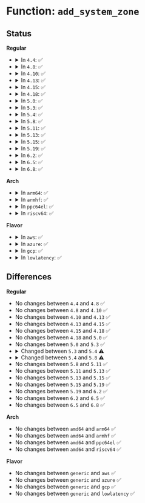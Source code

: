 # Function: <code>add_system_zone</code>

## Status
<b>Regular</b>
<ul>
<li>
<details>
<summary>In <code>4.4</code>: ✅</summary>

```c
int add_system_zone(struct ext4_sb_info *sbi, ext4_fsblk_t start_blk, unsigned int count);
```

**Collision:** Unique Static

**Inline:** No

**Transformation:** False

**Instances:**

```
In fs/ext4/block_validity.c (ffffffff812d6080)
Location: fs/ext4/block_validity.c:56
Inline: False
Direct callers:
  - fs/ext4/block_validity.c:ext4_setup_system_zone
  - fs/ext4/block_validity.c:ext4_setup_system_zone
  - fs/ext4/block_validity.c:ext4_setup_system_zone
  - fs/ext4/block_validity.c:ext4_setup_system_zone
```
**Symbols:**

```
ffffffff812d6080-ffffffff812d6207: add_system_zone (STB_LOCAL)
```
</details>
</li>
<li>
<details>
<summary>In <code>4.8</code>: ✅</summary>

```c
int add_system_zone(struct ext4_sb_info *sbi, ext4_fsblk_t start_blk, unsigned int count);
```

**Collision:** Unique Static

**Inline:** No

**Transformation:** False

**Instances:**

```
In fs/ext4/block_validity.c (ffffffff81305d20)
Location: fs/ext4/block_validity.c:56
Inline: False
Direct callers:
  - fs/ext4/block_validity.c:ext4_setup_system_zone
  - fs/ext4/block_validity.c:ext4_setup_system_zone
  - fs/ext4/block_validity.c:ext4_setup_system_zone
  - fs/ext4/block_validity.c:ext4_setup_system_zone
```
**Symbols:**

```
ffffffff81305d20-ffffffff81305ead: add_system_zone (STB_LOCAL)
```
</details>
</li>
<li>
<details>
<summary>In <code>4.10</code>: ✅</summary>

```c
int add_system_zone(struct ext4_sb_info *sbi, ext4_fsblk_t start_blk, unsigned int count);
```

**Collision:** Unique Static

**Inline:** No

**Transformation:** False

**Instances:**

```
In fs/ext4/block_validity.c (ffffffff8131bce0)
Location: fs/ext4/block_validity.c:56
Inline: False
Direct callers:
  - fs/ext4/block_validity.c:ext4_setup_system_zone
  - fs/ext4/block_validity.c:ext4_setup_system_zone
  - fs/ext4/block_validity.c:ext4_setup_system_zone
  - fs/ext4/block_validity.c:ext4_setup_system_zone
```
**Symbols:**

```
ffffffff8131bce0-ffffffff8131be6d: add_system_zone (STB_LOCAL)
```
</details>
</li>
<li>
<details>
<summary>In <code>4.13</code>: ✅</summary>

```c
int add_system_zone(struct ext4_sb_info *sbi, ext4_fsblk_t start_blk, unsigned int count);
```

**Collision:** Unique Static

**Inline:** No

**Transformation:** False

**Instances:**

```
In fs/ext4/block_validity.c (ffffffff812e4890)
Location: fs/ext4/block_validity.c:56
Inline: False
Direct callers:
  - fs/ext4/block_validity.c:ext4_setup_system_zone
  - fs/ext4/block_validity.c:ext4_setup_system_zone
  - fs/ext4/block_validity.c:ext4_setup_system_zone
  - fs/ext4/block_validity.c:ext4_setup_system_zone
```
**Symbols:**

```
ffffffff812e4890-ffffffff812e4a26: add_system_zone (STB_LOCAL)
```
</details>
</li>
<li>
<details>
<summary>In <code>4.15</code>: ✅</summary>

```c
int add_system_zone(struct ext4_sb_info *sbi, ext4_fsblk_t start_blk, unsigned int count);
```

**Collision:** Unique Static

**Inline:** No

**Transformation:** False

**Instances:**

```
In fs/ext4/block_validity.c (ffffffff813092c0)
Location: fs/ext4/block_validity.c:57
Inline: False
Direct callers:
  - fs/ext4/block_validity.c:ext4_setup_system_zone
  - fs/ext4/block_validity.c:ext4_setup_system_zone
  - fs/ext4/block_validity.c:ext4_setup_system_zone
  - fs/ext4/block_validity.c:ext4_setup_system_zone
```
**Symbols:**

```
ffffffff813092c0-ffffffff81309456: add_system_zone (STB_LOCAL)
```
</details>
</li>
<li>
<details>
<summary>In <code>4.18</code>: ✅</summary>

```c
int add_system_zone(struct ext4_sb_info *sbi, ext4_fsblk_t start_blk, unsigned int count);
```

**Collision:** Unique Static

**Inline:** No

**Transformation:** False

**Instances:**

```
In fs/ext4/block_validity.c (ffffffff813371f0)
Location: fs/ext4/block_validity.c:57
Inline: False
Direct callers:
  - fs/ext4/block_validity.c:ext4_setup_system_zone
  - fs/ext4/block_validity.c:ext4_setup_system_zone
  - fs/ext4/block_validity.c:ext4_setup_system_zone
  - fs/ext4/block_validity.c:ext4_setup_system_zone
```
**Symbols:**

```
ffffffff813371f0-ffffffff81337394: add_system_zone (STB_LOCAL)
```
</details>
</li>
<li>
<details>
<summary>In <code>5.0</code>: ✅</summary>

```c
int add_system_zone(struct ext4_sb_info *sbi, ext4_fsblk_t start_blk, unsigned int count);
```

**Collision:** Unique Static

**Inline:** No

**Transformation:** False

**Instances:**

```
In fs/ext4/block_validity.c (ffffffff8134e470)
Location: fs/ext4/block_validity.c:57
Inline: False
Direct callers:
  - fs/ext4/block_validity.c:ext4_setup_system_zone
  - fs/ext4/block_validity.c:ext4_setup_system_zone
  - fs/ext4/block_validity.c:ext4_setup_system_zone
  - fs/ext4/block_validity.c:ext4_setup_system_zone
```
**Symbols:**

```
ffffffff8134e470-ffffffff8134e614: add_system_zone (STB_LOCAL)
```
</details>
</li>
<li>
<details>
<summary>In <code>5.3</code>: ✅</summary>

```c
int add_system_zone(struct ext4_sb_info *sbi, ext4_fsblk_t start_blk, unsigned int count);
```

**Collision:** Unique Static

**Inline:** No

**Transformation:** False

**Instances:**

```
In fs/ext4/block_validity.c (ffffffff81376e30)
Location: fs/ext4/block_validity.c:57
Inline: False
Direct callers:
  - fs/ext4/block_validity.c:ext4_setup_system_zone
  - fs/ext4/block_validity.c:ext4_setup_system_zone
  - fs/ext4/block_validity.c:ext4_setup_system_zone
  - fs/ext4/block_validity.c:ext4_setup_system_zone
  - fs/ext4/block_validity.c:ext4_setup_system_zone
```
**Symbols:**

```
ffffffff81376e30-ffffffff81376fae: add_system_zone (STB_LOCAL)
```
</details>
</li>
<li>
<details>
<summary>In <code>5.4</code>: ✅</summary>

```c
int add_system_zone(struct ext4_system_blocks *system_blks, ext4_fsblk_t start_blk, unsigned int count);
```

**Collision:** Unique Static

**Inline:** No

**Transformation:** False

**Instances:**

```
In fs/ext4/block_validity.c (ffffffff8138f0a0)
Location: fs/ext4/block_validity.c:67
Inline: False
Direct callers:
  - fs/ext4/block_validity.c:ext4_setup_system_zone
  - fs/ext4/block_validity.c:ext4_setup_system_zone
  - fs/ext4/block_validity.c:ext4_setup_system_zone
  - fs/ext4/block_validity.c:ext4_setup_system_zone
  - fs/ext4/block_validity.c:ext4_setup_system_zone
```
**Symbols:**

```
ffffffff8138f0a0-ffffffff8138f216: add_system_zone (STB_LOCAL)
```
</details>
</li>
<li>
<details>
<summary>In <code>5.8</code>: ✅</summary>

```c
int add_system_zone(struct ext4_system_blocks *system_blks, ext4_fsblk_t start_blk, unsigned int count, u32 ino);
```

**Collision:** Unique Static

**Inline:** No

**Transformation:** False

**Instances:**

```
In fs/ext4/block_validity.c (ffffffff813da630)
Location: fs/ext4/block_validity.c:69
Inline: False
Direct callers:
  - fs/ext4/block_validity.c:ext4_setup_system_zone
  - fs/ext4/block_validity.c:ext4_setup_system_zone
  - fs/ext4/block_validity.c:ext4_setup_system_zone
  - fs/ext4/block_validity.c:ext4_setup_system_zone
  - fs/ext4/block_validity.c:ext4_setup_system_zone
```
**Symbols:**

```
ffffffff813da630-ffffffff813da7c6: add_system_zone (STB_LOCAL)
```
</details>
</li>
<li>
<details>
<summary>In <code>5.11</code>: ✅</summary>

```c
int add_system_zone(struct ext4_system_blocks *system_blks, ext4_fsblk_t start_blk, unsigned int count, u32 ino);
```

**Collision:** Unique Static

**Inline:** No

**Transformation:** False

**Instances:**

```
In fs/ext4/block_validity.c (ffffffff813ec300)
Location: fs/ext4/block_validity.c:69
Inline: False
Direct callers:
  - fs/ext4/block_validity.c:ext4_setup_system_zone
  - fs/ext4/block_validity.c:ext4_setup_system_zone
  - fs/ext4/block_validity.c:ext4_setup_system_zone
  - fs/ext4/block_validity.c:ext4_setup_system_zone
  - fs/ext4/block_validity.c:ext4_setup_system_zone
```
**Symbols:**

```
ffffffff813ec300-ffffffff813ec496: add_system_zone (STB_LOCAL)
```
</details>
</li>
<li>
<details>
<summary>In <code>5.13</code>: ✅</summary>

```c
int add_system_zone(struct ext4_system_blocks *system_blks, ext4_fsblk_t start_blk, unsigned int count, u32 ino);
```

**Collision:** Unique Static

**Inline:** No

**Transformation:** False

**Instances:**

```
In fs/ext4/block_validity.c (ffffffff813f2840)
Location: fs/ext4/block_validity.c:69
Inline: False
Direct callers:
  - fs/ext4/block_validity.c:ext4_setup_system_zone
  - fs/ext4/block_validity.c:ext4_setup_system_zone
  - fs/ext4/block_validity.c:ext4_setup_system_zone
  - fs/ext4/block_validity.c:ext4_setup_system_zone
  - fs/ext4/block_validity.c:ext4_setup_system_zone
```
**Symbols:**

```
ffffffff813f2840-ffffffff813f29d6: add_system_zone (STB_LOCAL)
```
</details>
</li>
<li>
<details>
<summary>In <code>5.15</code>: ✅</summary>

```c
int add_system_zone(struct ext4_system_blocks *system_blks, ext4_fsblk_t start_blk, unsigned int count, u32 ino);
```

**Collision:** Unique Static

**Inline:** No

**Transformation:** False

**Instances:**

```
In fs/ext4/block_validity.c (ffffffff81444820)
Location: fs/ext4/block_validity.c:69
Inline: False
Direct callers:
  - fs/ext4/block_validity.c:ext4_setup_system_zone
  - fs/ext4/block_validity.c:ext4_setup_system_zone
  - fs/ext4/block_validity.c:ext4_setup_system_zone
  - fs/ext4/block_validity.c:ext4_setup_system_zone
  - fs/ext4/block_validity.c:ext4_setup_system_zone
```
**Symbols:**

```
ffffffff81444820-ffffffff814449b6: add_system_zone (STB_LOCAL)
```
</details>
</li>
<li>
<details>
<summary>In <code>5.19</code>: ✅</summary>

```c
int add_system_zone(struct ext4_system_blocks *system_blks, ext4_fsblk_t start_blk, unsigned int count, u32 ino);
```

**Collision:** Unique Static

**Inline:** No

**Transformation:** False

**Instances:**

```
In fs/ext4/block_validity.c (ffffffff814c07a0)
Location: fs/ext4/block_validity.c:69
Inline: False
Direct callers:
  - fs/ext4/block_validity.c:ext4_setup_system_zone
  - fs/ext4/block_validity.c:ext4_setup_system_zone
  - fs/ext4/block_validity.c:ext4_setup_system_zone
  - fs/ext4/block_validity.c:ext4_setup_system_zone
  - fs/ext4/block_validity.c:ext4_setup_system_zone
```
**Symbols:**

```
ffffffff814c07a0-ffffffff814c0950: add_system_zone (STB_LOCAL)
```
</details>
</li>
<li>
<details>
<summary>In <code>6.2</code>: ✅</summary>

```c
int add_system_zone(struct ext4_system_blocks *system_blks, ext4_fsblk_t start_blk, unsigned int count, u32 ino);
```

**Collision:** Unique Static

**Inline:** No

**Transformation:** False

**Instances:**

```
In fs/ext4/block_validity.c (ffffffff81558850)
Location: fs/ext4/block_validity.c:69
Inline: False
Direct callers:
  - fs/ext4/block_validity.c:ext4_setup_system_zone
  - fs/ext4/block_validity.c:ext4_setup_system_zone
  - fs/ext4/block_validity.c:ext4_setup_system_zone
  - fs/ext4/block_validity.c:ext4_setup_system_zone
  - fs/ext4/block_validity.c:ext4_setup_system_zone
```
**Symbols:**

```
ffffffff81558850-ffffffff81558a00: add_system_zone (STB_LOCAL)
```
</details>
</li>
<li>
<details>
<summary>In <code>6.5</code>: ✅</summary>

```c
int add_system_zone(struct ext4_system_blocks *system_blks, ext4_fsblk_t start_blk, unsigned int count, u32 ino);
```

**Collision:** Unique Static

**Inline:** No

**Transformation:** False

**Instances:**

```
In fs/ext4/block_validity.c (ffffffff815906a0)
Location: fs/ext4/block_validity.c:69
Inline: False
Direct callers:
  - fs/ext4/block_validity.c:ext4_setup_system_zone
  - fs/ext4/block_validity.c:ext4_setup_system_zone
  - fs/ext4/block_validity.c:ext4_setup_system_zone
  - fs/ext4/block_validity.c:ext4_setup_system_zone
  - fs/ext4/block_validity.c:ext4_setup_system_zone
```
**Symbols:**

```
ffffffff815906a0-ffffffff81590850: add_system_zone (STB_LOCAL)
```
</details>
</li>
<li>
<details>
<summary>In <code>6.8</code>: ✅</summary>

```c
int add_system_zone(struct ext4_system_blocks *system_blks, ext4_fsblk_t start_blk, unsigned int count, u32 ino);
```

**Collision:** Unique Static

**Inline:** No

**Transformation:** False

**Instances:**

```
In fs/ext4/block_validity.c (ffffffff815c93e0)
Location: fs/ext4/block_validity.c:69
Inline: False
Direct callers:
  - fs/ext4/block_validity.c:ext4_setup_system_zone
  - fs/ext4/block_validity.c:ext4_setup_system_zone
  - fs/ext4/block_validity.c:ext4_setup_system_zone
  - fs/ext4/block_validity.c:ext4_setup_system_zone
  - fs/ext4/block_validity.c:ext4_setup_system_zone
```
**Symbols:**

```
ffffffff815c93e0-ffffffff815c9590: add_system_zone (STB_LOCAL)
```
</details>
</li>
</ul>
<b>Arch</b>
<ul>
<li>
<details>
<summary>In <code>arm64</code>: ✅</summary>

```c
int add_system_zone(struct ext4_system_blocks *system_blks, ext4_fsblk_t start_blk, unsigned int count);
```

**Collision:** Unique Static

**Inline:** No

**Transformation:** False

**Instances:**

```
In fs/ext4/block_validity.c (ffff800010461890)
Location: fs/ext4/block_validity.c:67
Inline: False
Direct callers:
  - fs/ext4/block_validity.c:ext4_setup_system_zone
  - fs/ext4/block_validity.c:ext4_setup_system_zone
  - fs/ext4/block_validity.c:ext4_setup_system_zone
  - fs/ext4/block_validity.c:ext4_setup_system_zone
  - fs/ext4/block_validity.c:ext4_setup_system_zone
```
**Symbols:**

```
ffff800010461890-ffff800010461a38: add_system_zone (STB_LOCAL)
```
</details>
</li>
<li>
<details>
<summary>In <code>armhf</code>: ✅</summary>

```c
int add_system_zone(struct ext4_system_blocks *system_blks, ext4_fsblk_t start_blk, unsigned int count);
```

**Collision:** Unique Static

**Inline:** No

**Transformation:** False

**Instances:**

```
In fs/ext4/block_validity.c (c0621e54)
Location: fs/ext4/block_validity.c:67
Inline: False
Direct callers:
  - fs/ext4/block_validity.c:ext4_setup_system_zone
  - fs/ext4/block_validity.c:ext4_setup_system_zone
  - fs/ext4/block_validity.c:ext4_setup_system_zone
  - fs/ext4/block_validity.c:ext4_setup_system_zone
  - fs/ext4/block_validity.c:ext4_setup_system_zone
```
**Symbols:**

```
c0621e54-c0622020: add_system_zone (STB_LOCAL)
```
</details>
</li>
<li>
<details>
<summary>In <code>ppc64el</code>: ✅</summary>

```c
int add_system_zone(struct ext4_system_blocks *system_blks, ext4_fsblk_t start_blk, unsigned int count);
```

**Collision:** Unique Static

**Inline:** No

**Transformation:** False

**Instances:**

```
In fs/ext4/block_validity.c (c00000000057e000)
Location: fs/ext4/block_validity.c:67
Inline: False
Direct callers:
  - fs/ext4/block_validity.c:ext4_setup_system_zone
  - fs/ext4/block_validity.c:ext4_setup_system_zone
  - fs/ext4/block_validity.c:ext4_setup_system_zone
  - fs/ext4/block_validity.c:ext4_setup_system_zone
  - fs/ext4/block_validity.c:ext4_setup_system_zone
```
**Symbols:**

```
c00000000057e000-c00000000057e240: add_system_zone (STB_LOCAL)
```
</details>
</li>
<li>
<details>
<summary>In <code>riscv64</code>: ✅</summary>

```c
int add_system_zone(struct ext4_system_blocks *system_blks, ext4_fsblk_t start_blk, unsigned int count);
```

**Collision:** Unique Static

**Inline:** No

**Transformation:** False

**Instances:**

```
In fs/ext4/block_validity.c (ffffffe0002f08f0)
Location: fs/ext4/block_validity.c:67
Inline: False
Direct callers:
  - fs/ext4/block_validity.c:ext4_setup_system_zone
  - fs/ext4/block_validity.c:ext4_setup_system_zone
  - fs/ext4/block_validity.c:ext4_setup_system_zone
  - fs/ext4/block_validity.c:ext4_setup_system_zone
  - fs/ext4/block_validity.c:ext4_setup_system_zone
```
**Symbols:**

```
ffffffe0002f08f0-ffffffe0002f0a4e: add_system_zone (STB_LOCAL)
```
</details>
</li>
</ul>
<b>Flavor</b>
<ul>
<li>
<details>
<summary>In <code>aws</code>: ✅</summary>

```c
int add_system_zone(struct ext4_system_blocks *system_blks, ext4_fsblk_t start_blk, unsigned int count);
```

**Collision:** Unique Static

**Inline:** No

**Transformation:** False

**Instances:**

```
In fs/ext4/block_validity.c (ffffffff81387680)
Location: fs/ext4/block_validity.c:67
Inline: False
Direct callers:
  - fs/ext4/block_validity.c:ext4_setup_system_zone
  - fs/ext4/block_validity.c:ext4_setup_system_zone
  - fs/ext4/block_validity.c:ext4_setup_system_zone
  - fs/ext4/block_validity.c:ext4_setup_system_zone
  - fs/ext4/block_validity.c:ext4_setup_system_zone
```
**Symbols:**

```
ffffffff81387680-ffffffff813877f6: add_system_zone (STB_LOCAL)
```
</details>
</li>
<li>
<details>
<summary>In <code>azure</code>: ✅</summary>

```c
int add_system_zone(struct ext4_system_blocks *system_blks, ext4_fsblk_t start_blk, unsigned int count);
```

**Collision:** Unique Static

**Inline:** No

**Transformation:** False

**Instances:**

```
In fs/ext4/block_validity.c (ffffffff81378110)
Location: fs/ext4/block_validity.c:67
Inline: False
Direct callers:
  - fs/ext4/block_validity.c:ext4_setup_system_zone
  - fs/ext4/block_validity.c:ext4_setup_system_zone
  - fs/ext4/block_validity.c:ext4_setup_system_zone
  - fs/ext4/block_validity.c:ext4_setup_system_zone
  - fs/ext4/block_validity.c:ext4_setup_system_zone
```
**Symbols:**

```
ffffffff81378110-ffffffff81378286: add_system_zone (STB_LOCAL)
```
</details>
</li>
<li>
<details>
<summary>In <code>gcp</code>: ✅</summary>

```c
int add_system_zone(struct ext4_system_blocks *system_blks, ext4_fsblk_t start_blk, unsigned int count);
```

**Collision:** Unique Static

**Inline:** No

**Transformation:** False

**Instances:**

```
In fs/ext4/block_validity.c (ffffffff81385150)
Location: fs/ext4/block_validity.c:67
Inline: False
Direct callers:
  - fs/ext4/block_validity.c:ext4_setup_system_zone
  - fs/ext4/block_validity.c:ext4_setup_system_zone
  - fs/ext4/block_validity.c:ext4_setup_system_zone
  - fs/ext4/block_validity.c:ext4_setup_system_zone
  - fs/ext4/block_validity.c:ext4_setup_system_zone
```
**Symbols:**

```
ffffffff81385150-ffffffff813852c6: add_system_zone (STB_LOCAL)
```
</details>
</li>
<li>
<details>
<summary>In <code>lowlatency</code>: ✅</summary>

```c
int add_system_zone(struct ext4_system_blocks *system_blks, ext4_fsblk_t start_blk, unsigned int count);
```

**Collision:** Unique Static

**Inline:** No

**Transformation:** False

**Instances:**

```
In fs/ext4/block_validity.c (ffffffff81398cd0)
Location: fs/ext4/block_validity.c:67
Inline: False
Direct callers:
  - fs/ext4/block_validity.c:ext4_setup_system_zone
  - fs/ext4/block_validity.c:ext4_setup_system_zone
  - fs/ext4/block_validity.c:ext4_setup_system_zone
  - fs/ext4/block_validity.c:ext4_setup_system_zone
  - fs/ext4/block_validity.c:ext4_setup_system_zone
```
**Symbols:**

```
ffffffff81398cd0-ffffffff81398e46: add_system_zone (STB_LOCAL)
```
</details>
</li>
</ul>

## Differences
<b>Regular</b>
<ul>
<li>
No changes between <code>4.4</code> and <code>4.8</code> ✅
</li>
<li>
No changes between <code>4.8</code> and <code>4.10</code> ✅
</li>
<li>
No changes between <code>4.10</code> and <code>4.13</code> ✅
</li>
<li>
No changes between <code>4.13</code> and <code>4.15</code> ✅
</li>
<li>
No changes between <code>4.15</code> and <code>4.18</code> ✅
</li>
<li>
No changes between <code>4.18</code> and <code>5.0</code> ✅
</li>
<li>
No changes between <code>5.0</code> and <code>5.3</code> ✅
</li>
<li>
<details>
<summary>Changed between <code>5.3</code> and <code>5.4</code> ⚠️</summary>
<ul>
<li>
<b>Param added. </b>
<code>struct ext4_system_blocks *system_blks</code>
</li>
<li>
<b>Param removed. </b>
<code>struct ext4_sb_info *sbi</code>
</li>
</ul>
</details>
</li>
<li>
<details>
<summary>Changed between <code>5.4</code> and <code>5.8</code> ⚠️</summary>
<ul>
<li>
<b>Param added. </b>
<code>u32 ino</code>
</li>
</ul>
</details>
</li>
<li>
No changes between <code>5.8</code> and <code>5.11</code> ✅
</li>
<li>
No changes between <code>5.11</code> and <code>5.13</code> ✅
</li>
<li>
No changes between <code>5.13</code> and <code>5.15</code> ✅
</li>
<li>
No changes between <code>5.15</code> and <code>5.19</code> ✅
</li>
<li>
No changes between <code>5.19</code> and <code>6.2</code> ✅
</li>
<li>
No changes between <code>6.2</code> and <code>6.5</code> ✅
</li>
<li>
No changes between <code>6.5</code> and <code>6.8</code> ✅
</li>
</ul>
<b>Arch</b>
<ul>
<li>
No changes between <code>amd64</code> and <code>arm64</code> ✅
</li>
<li>
No changes between <code>amd64</code> and <code>armhf</code> ✅
</li>
<li>
No changes between <code>amd64</code> and <code>ppc64el</code> ✅
</li>
<li>
No changes between <code>amd64</code> and <code>riscv64</code> ✅
</li>
</ul>
<b>Flavor</b>
<ul>
<li>
No changes between <code>generic</code> and <code>aws</code> ✅
</li>
<li>
No changes between <code>generic</code> and <code>azure</code> ✅
</li>
<li>
No changes between <code>generic</code> and <code>gcp</code> ✅
</li>
<li>
No changes between <code>generic</code> and <code>lowlatency</code> ✅
</li>
</ul>
